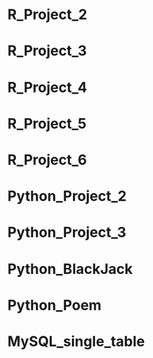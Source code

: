 # R_Project_2
# R_Project_3
# R_Project_4
# R_Project_5
# R_Project_6
# Python_Project_2
# Python_Project_3
# Python_BlackJack
# Python_Poem
# MySQL_single_table
